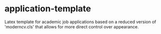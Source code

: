application-template
====================

Latex template for academic job applications based on a reduced version of 'moderncv.cls' that allows for more direct control over appearance.
